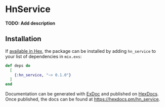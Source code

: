 # HnService

**TODO: Add description**

## Installation

If [available in Hex](https://hex.pm/docs/publish), the package can be installed
by adding `hn_service` to your list of dependencies in `mix.exs`:

```elixir
def deps do
  [
    {:hn_service, "~> 0.1.0"}
  ]
end
```

Documentation can be generated with [ExDoc](https://github.com/elixir-lang/ex_doc)
and published on [HexDocs](https://hexdocs.pm). Once published, the docs can
be found at <https://hexdocs.pm/hn_service>.

